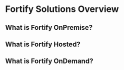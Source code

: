 # Fortify Solutions Overview

## What is Fortify OnPremise?

## What is Fortify Hosted?

## What is Fortify OnDemand?
